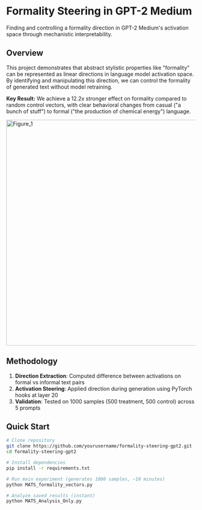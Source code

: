 # Formality Steering in GPT-2 Medium

Finding and controlling a formality direction in GPT-2 Medium's activation space through mechanistic interpretability.

## Overview

This project demonstrates that abstract stylistic properties like "formality" can be represented as linear directions in language model activation space. By identifying and manipulating this direction, we can control the formality of generated text without model retraining.

**Key Result:** We achieve a 12.2x stronger effect on formality compared to random control vectors, with clear behavioral changes from casual ("a bunch of stuff") to formal ("the production of chemical energy") language.

<img width="1000" height="600" alt="Figure_1" src="https://github.com/user-attachments/assets/fcab928f-c64f-417b-b236-f03fba489f6c" />

## Methodology


1. **Direction Extraction**: Computed difference between activations on formal vs informal text pairs
2. **Activation Steering**: Applied direction during generation using PyTorch hooks at layer 20
3. **Validation**: Tested on 1000 samples (500 treatment, 500 control) across 5 prompts

## Quick Start

```bash
# Clone repository
git clone https://github.com/yourusername/formality-steering-gpt2.git
cd formality-steering-gpt2

# Install dependencies
pip install -r requirements.txt

# Run main experiment (generates 1000 samples, ~10 minutes)
python MATS_formality_vectors.py

# Analyze saved results (instant)
python MATS_Analysis_Only.py
